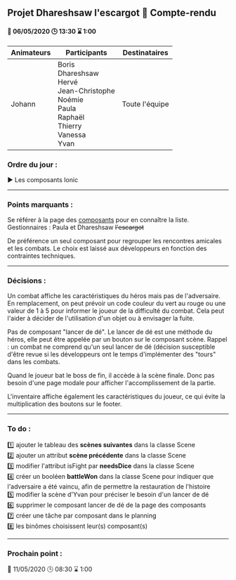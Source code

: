 ## Projet Dhareshsaw l'escargot :snail: Compte-rendu

#### :date: 06/05/2020 :clock3: 13:30 :hourglass: 1:00

| Animateurs | Participants | Destinataires |
| --- | --- | --- |
| Johann | Boris <br/> Dhareshsaw <br/> Hervé <br/> Jean-Christophe <br/> Noémie <br/> Paula <br/> Raphaël <br/> Thierry <br/> Vanessa <br/> Yvan | Toute l'équipe |

### Ordre du jour :
:arrow_forward: Les composants Ionic

***
### Points marquants :
Se référer à la page des [composants](https://github.com/myclouet/DevMultiSupport/wiki/Composants-Ionic) pour en connaître la liste. 
Gestionnaires : Paula et Dhareshsaw ~~l'escargot~~

De préférence un seul composant pour regrouper les rencontres amicales et les combats. Le choix est laissé aux développeurs en fonction des
contraintes techniques.

***
### Décisions :
Un combat affiche les caractéristiques du héros mais pas de l'adversaire. En remplacement, on peut prévoir un code couleur 
du vert au rouge ou une valeur de 1 à 5 pour informer le joueur de la difficulté du combat. Cela peut l'aider à décider de l'utilisation
d'un objet ou à envisager la fuite.

Pas de composant "lancer de dé". Le lancer de dé est une méthode du héros, elle peut être appelée par un bouton sur le composant scène.
Rappel : un combat ne comprend qu'un seul lancer de dé (décision susceptible d'être revue si les développeurs ont le temps d'implémenter
des "tours" dans les combats.

Quand le joueur bat le boss de fin, il accède à la scène finale. Donc pas besoin d'une page modale pour afficher l'accomplissement de la
partie.

L'inventaire affiche également les caractéristiques du joueur, ce qui évite la multiplication des boutons sur le footer.

***

### To do :
:one: ajouter le tableau des **scènes suivantes** dans la classe Scene  
:two: ajouter un attribut **scène précédente** dans la classe Scene  
:three: modifier l'attribut isFight par **needsDice** dans la classe Scene  
:four: créer un booléen **battleWon** dans la classe Scene pour indiquer que l'adversaire a été vaincu, afin de permettre la restauration de l'histoire  
:five: modifier la scène d'Yvan pour préciser le besoin d'un lancer de dé  
:six: supprimer le composant lancer de dé de la page des composants  
:seven: créer une tâche par composant dans le planning  
:eight: les binômes choisissent leur(s) composant(s)  

***
### Prochain point :
:date: 11/05/2020 :clock3: 08:30 :hourglass: 1:00
